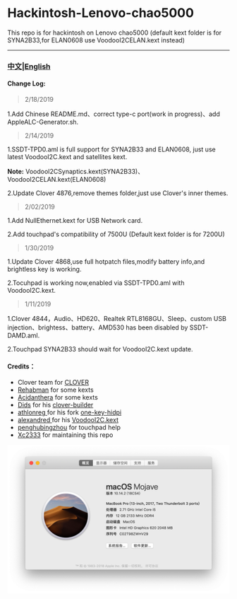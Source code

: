 # Hackintosh-Lenovo-chao5000
This repo is for hackintosh on Lenovo chao5000
(default kext folder is for SYNA2B33,for ELAN0608 use VoodooI2CELAN.kext instead)

  *****

### [中文](https://github.com/Xc2333/Hackintosh-Lenovo-chao5000/blob/master/README-CN.md)|[English](https://github.com/Xc2333/Hackintosh-Lenovo-chao5000/blob/master/README.md)
####   Change Log:
> 2/18/2019

1.Add Chinese README.md、correct type-c port(work in progress)、add AppleALC-Generator.sh.

> 2/14/2019

1.SSDT-TPD0.aml is full support for SYNA2B33 and ELAN0608, just use latest VoodooI2C.kext and satellites kext.

**Note:** VoodooI2CSynaptics.kext(SYNA2B33)、VoodooI2CELAN.kext(ELAN0608)

2.Update Clover 4876,remove themes folder,just use Clover's inner themes.




>   2/02/2019

1.Add NullEthernet.kext for USB Network card.

2.Add touchpad's compatibility of 7500U (Default kext folder is for 7200U) 


>   1/30/2019

1.Update Clover 4868,use full hotpatch files,modify battery info,and brightless key is working.

2.Tocuhpad is working now,enabled via SSDT-TPD0.aml with VoodooI2C.kext.



>   1/11/2019

1.Clover 4844，Audio、HD620、Realtek RTL8168GU、Sleep、custom USB injection、brightess、battery、AMD530 has been disabled by SSDT-DAMD.aml.


2.Touchpad SYNA2B33 should wait for VoodooI2C.kext update.
  
  
####   Credits：
*   Clover team for [CLOVER](https://sourceforge.net/projects/cloverefiboot/)
*   [Rehabman](https://github.com/RehabMan) for some kexts
*   [Acidanthera](https://github.com/acidanthera) for some kexts
*   [Dids](https://github.com/Dids) for his [clover-builder](https://github.com/Dids/clover-builder)
*   [athlonreg ](https://github.com/athlonreg)for his fork [one-key-hidpi](https://github.com/athlonreg/one-key-hidpi)
*   [alexandred ](https://github.com/alexandred)for his [VoodooI2C.kext ](https://github.com/alexandred/VoodooI2C)
*   [penghubingzhou](https://github.com/penghubingzhou) for touchpad help
*   [Xc2333](https://github.com/Xc2333) for maintaining this repo
  
  ![](https://github.com/Xc2333/Hackintosh-Lenovo-chao5000/blob/master/pic/About%20this%20Mac.png)
